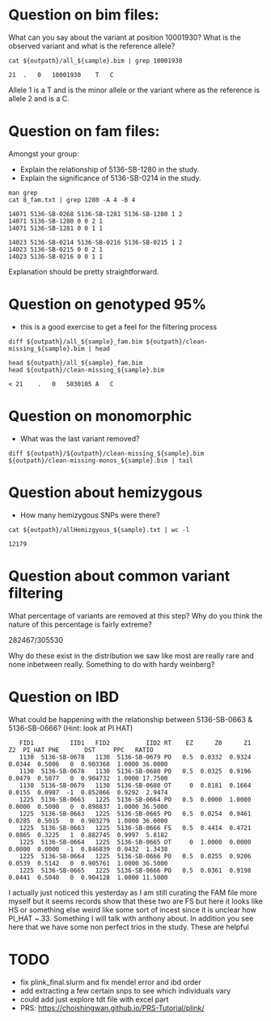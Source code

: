 

# Question on bim files:

What can you say about the variant at position 10001930? What is the observed variant and what is the reference allele?


```
cat ${outpath}/all_${sample}.bim | grep 10001930
```

```
21	.	0	10001930	T	C
```

Allele 1 is a T and is the minor allele or the variant where as the reference is allele 2 and is a C. 





# Question on fam files:

Amongst your group:
- Explain the relationship of 5136-SB-1280 in the study.
- Explain the significance of 5136-SB-0214 in the study.

```
man grep
cat 8_fam.txt | grep 1280 -A 4 -B 4
```


```
14071 5136-SB-0268 5136-SB-1281 5136-SB-1280 1 2
14071 5136-SB-1280 0 0 2 1
14071 5136-SB-1281 0 0 1 1
```

```
14023 5136-SB-0214 5136-SB-0216 5136-SB-0215 1 2
14023 5136-SB-0215 0 0 2 1
14023 5136-SB-0216 0 0 1 1
```

Explanation should be pretty straightforward.





# Question on genotyped 95%
- this is a good exercise to get a feel for the filtering process


```
diff ${outpath}/all_${sample}_fam.bim ${outpath}/clean-missing_${sample}.bim | head
```


```
head ${outpath}/all_${sample}_fam.bim
head ${outpath}/clean-missing_${sample}.bim
```


```
< 21	.	0	5030105	A	C
```



# Question on monomorphic
- What was the last variant removed?

```
diff ${outpath}/${outpath}/clean-missing_${sample}.bim ${outpath}/clean-missing-monos_${sample}.bim | tail
```


# Question about hemizygous

- How many hemizygous SNPs were there?


```
cat ${outpath}/allHemizgyous_${sample}.txt | wc -l
```

```
12179
```



# Question about common variant filtering

What percentage of variants are removed at this step? Why do you think the nature of this percentage is fairly extreme?

282467/305530

Why do these exist in the distribution we saw like most are really rare and none inbetween really. Something to do with hardy weinberg?


# Question on IBD 

What could be happening with the relationship between 5136-SB-0663 & 5136-SB-0666? (Hint: look at PI HAT)

```
   FID1          IID1   FID2          IID2 RT    EZ      Z0      Z1      Z2  PI_HAT PHE       DST     PPC   RATIO
   1130  5136-SB-0678   1130  5136-SB-0679 PO   0.5  0.0332  0.9324  0.0344  0.5006   0  0.903368  1.0000 36.0000
   1130  5136-SB-0678   1130  5136-SB-0680 PO   0.5  0.0325  0.9196  0.0479  0.5077   0  0.904732  1.0000 17.7500
   1130  5136-SB-0679   1130  5136-SB-0680 OT     0  0.8181  0.1664  0.0155  0.0987  -1  0.852066  0.9292  2.9474
   1225  5136-SB-0663   1225  5136-SB-0664 PO   0.5  0.0000  1.0000  0.0000  0.5000   0  0.898837  1.0000 36.5000
   1225  5136-SB-0663   1225  5136-SB-0665 PO   0.5  0.0254  0.9461  0.0285  0.5015   0  0.903279  1.0000 36.0000
   1225  5136-SB-0663   1225  5136-SB-0666 FS   0.5  0.4414  0.4721  0.0865  0.3225   1  0.882745  0.9997  5.8182
   1225  5136-SB-0664   1225  5136-SB-0665 OT     0  1.0000  0.0000  0.0000  0.0000  -1  0.846839  0.0432  1.3438
   1225  5136-SB-0664   1225  5136-SB-0666 PO   0.5  0.0255  0.9206  0.0539  0.5142   0  0.905761  1.0000 36.5000
   1225  5136-SB-0665   1225  5136-SB-0666 PO   0.5  0.0361  0.9198  0.0441  0.5040   0  0.904128  1.0000 11.5000
```

I actually just noticed this yesterday as I am still curating the FAM file more myself but it seems records show that these two
are FS but here it looks like HS or something else weird like some sort of incest since it is unclear how PI_HAT ~.33. Something I will 
talk with anthony about. In addition you see here that we have some non perfect trios in the study. These are helpful









# TODO 
- fix plink_final.slurm and fix mendel error and ibd order
- add extracting a few certain snps to see which individuals vary
- could add just explore tdt file with excel part
- PRS: https://choishingwan.github.io/PRS-Tutorial/plink/


